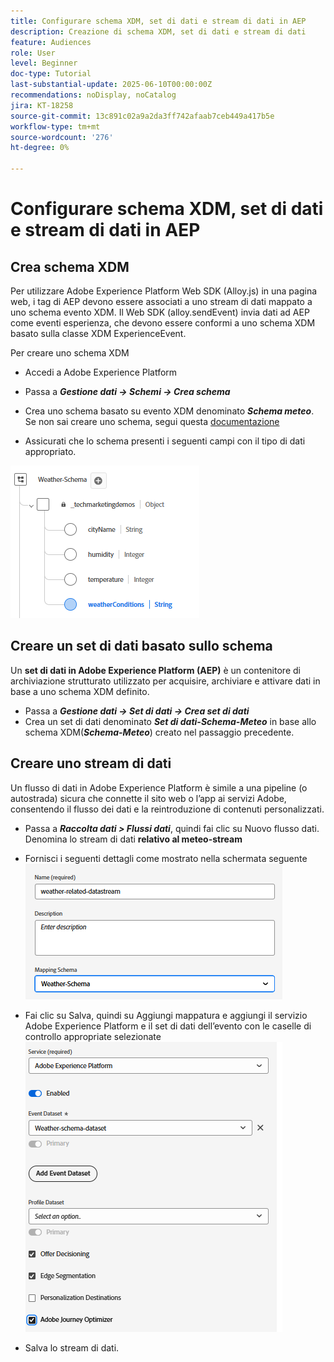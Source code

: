 ```yaml
---
title: Configurare schema XDM, set di dati e stream di dati in AEP
description: Creazione di schema XDM, set di dati e stream di dati
feature: Audiences
role: User
level: Beginner
doc-type: Tutorial
last-substantial-update: 2025-06-10T00:00:00Z
recommendations: noDisplay, noCatalog
jira: KT-18258
source-git-commit: 13c891c02a9a2da3ff742afaab7ceb449a417b5e
workflow-type: tm+mt
source-wordcount: '276'
ht-degree: 0%

---
```


# Configurare schema XDM, set di dati e stream di dati in AEP

## Crea schema XDM

Per utilizzare Adobe Experience Platform Web SDK (Alloy.js) in una pagina web, i tag di AEP devono essere associati a uno stream di dati mappato a uno schema evento XDM. Il Web SDK (alloy.sendEvent) invia dati ad AEP come eventi esperienza, che devono essere conformi a uno schema XDM basato sulla classe XDM ExperienceEvent.

Per creare uno schema XDM

* Accedi a Adobe Experience Platform
* Passa a _**Gestione dati -> Schemi -> Crea schema**_

* Crea uno schema basato su evento XDM denominato **_Schema meteo_**. Se non sai creare uno schema, segui questa [documentazione](https://experienceleague.adobe.com/en/docs/experience-platform/xdm/tutorials/create-schema-ui)


* Assicurati che lo schema presenti i seguenti campi con il tipo di dati appropriato.

![schema-meteo](assets/weather-schema.png)

## Creare un set di dati basato sullo schema

Un **set di dati in Adobe Experience Platform (AEP)** è un contenitore di archiviazione strutturato utilizzato per acquisire, archiviare e attivare dati in base a uno schema XDM definito.

* Passa a _**Gestione dati -> Set di dati -> Crea set di dati**_
* Crea un set di dati denominato **_Set di dati-Schema-Meteo_** in base allo schema XDM(_**Schema-Meteo**_) creato nel passaggio precedente.


## Creare uno stream di dati

Un flusso di dati in Adobe Experience Platform è simile a una pipeline (o autostrada) sicura che connette il sito web o l’app ai servizi Adobe, consentendo il flusso dei dati e la reintroduzione di contenuti personalizzati.

* Passa a _**Raccolta dati > Flussi dati**_, quindi fai clic su Nuovo flusso dati. Denomina lo stream di dati **relativo al meteo-stream**


* Fornisci i seguenti dettagli come mostrato nella schermata seguente
  ![flusso di dati](assets/datastream.png)
* Fai clic su Salva, quindi su Aggiungi mappatura e aggiungi il servizio Adobe Experience Platform e il set di dati dell’evento con le caselle di controllo appropriate selezionate
  ![datastream-mapping](assets/datastream-service.png)

* Salva lo stream di dati.
